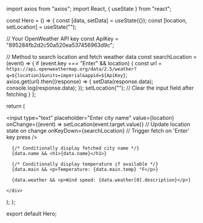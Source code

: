 import axios from "axios";
import React, { useState } from "react";

const Hero = () => {
  const [data, setData] = useState({});
  const [location, setLocation] = useState("");

  // Your OpenWeather API key
  const ApiKey = "895284fb2d2c50a520ea537456963d9c";

  // Method to search location and fetch weather data
  const searchLocation = (event) => {
    if (event.key === "Enter" && location) {
      const url = `https://api.openweathermap.org/data/2.5/weather?q=${location}&units=imperial&appid=${ApiKey}`;
      axios.get(url).then((response) => {
        setData(response.data);
        console.log(response.data);
      });
      setLocation(""); // Clear the input field after fetching
    }
  };

  return (
    <div>
      <input
        type="text"
        placeholder="Enter city name"
        value={location}
        onChange={(event) => setLocation(event.target.value)} // Update location state on change
        onKeyDown={searchLocation} // Trigger fetch on 'Enter' key press
      />

      {/* Conditionally display fetched city name */}
      {data.name && <h1>{data.name}</h1>}

      {/* Conditionally display temperature if available */}
      {data.main && <p>Temperature: {data.main.temp} °F</p>}

      {data.weather && <p>Wind speed: {data.weather[0].description}</p>}
      
    </div>
  );
};

export default Hero;
